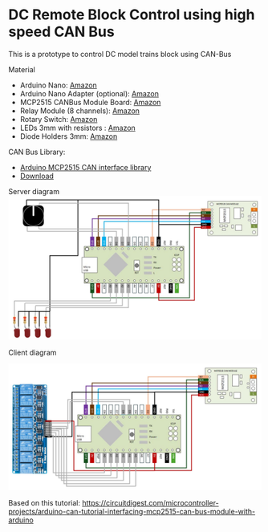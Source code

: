 # DC Remote Block Control using high speed CAN Bus

This is a prototype to control DC model trains block using CAN-Bus

Material
- Arduino Nano: [Amazon](https://www.amazon.com/dp/B07G99NNXL?psc=1&ref=ppx_yo2ov_dt_b_product_details)
- Arduino Nano Adapter (optional): [Amazon](https://www.amazon.com/dp/B09C5YHQJK?psc=1&ref=ppx_yo2ov_dt_b_product_details)
- MCP2515 CANBus Module Board: [Amazon](https://www.amazon.com/dp/B0BVH43P9L?psc=1&ref=ppx_yo2ov_dt_b_product_details)
- Relay Module (8 channels): [Amazon](https://www.amazon.com/dp/B09ZQRLD95?psc=1&ref=ppx_yo2ov_dt_b_product_details)
- Rotary Switch: [Amazon](https://www.amazon.com/dp/B071XWB3LB?psc=1&ref=ppx_yo2ov_dt_b_product_details)
- LEDs 3mm with resistors : [Amazon](https://www.amazon.com/dp/B07GBFJ823?psc=1&ref=ppx_yo2ov_dt_b_product_details)
- Diode Holders 3mm: [Amazon](https://www.amazon.com/dp/B09XMQWM7X?ref=ppx_yo2ov_dt_b_product_details&th=1)

CAN Bus Library:
- [Arduino MCP2515 CAN interface library](https://github.com/autowp/arduino-mcp2515)
- [Download](https://github.com/autowp/arduino-mcp2515/archive/master.zip)

Server diagram
![Server diagram](https://github.com/philblaiswa/BlockControlCANBus/blob/main/Documentation/ServerDiagram.jpg?raw=true)

Client diagram

![Client diagram](https://github.com/philblaiswa/BlockControlCANBus/blob/main/Documentation/ClientDiagram.jpg?raw=true)

Based on this tutorial: https://circuitdigest.com/microcontroller-projects/arduino-can-tutorial-interfacing-mcp2515-can-bus-module-with-arduino
